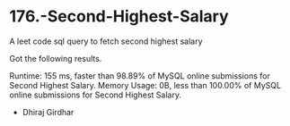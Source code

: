 # 176.-Second-Highest-Salary
A leet code sql query to fetch second highest salary

Got the following results.

Runtime: 155 ms, faster than 98.89% of MySQL online submissions for Second Highest Salary.
Memory Usage: 0B, less than 100.00% of MySQL online submissions for Second Highest Salary.


- Dhiraj Girdhar
